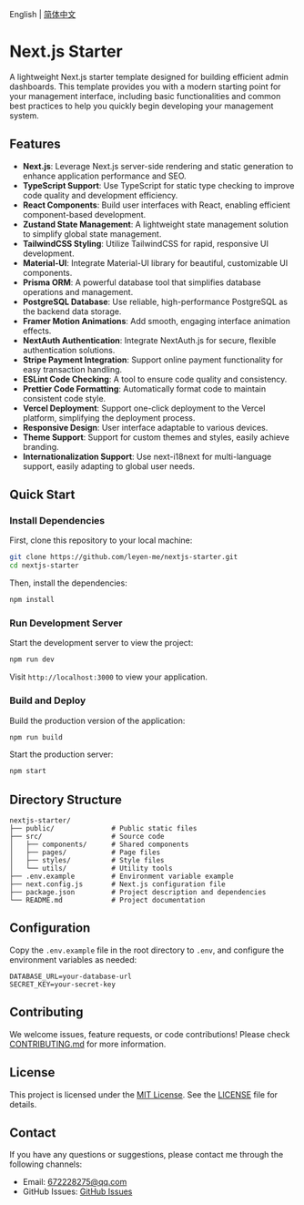 English | [简体中文](./README-zh_CN.md)

# Next.js Starter

A lightweight Next.js starter template designed for building efficient admin dashboards. This template provides you with a modern starting point for your management interface, including basic functionalities and common best practices to help you quickly begin developing your management system.

## Features

- **Next.js**: Leverage Next.js server-side rendering and static generation to enhance application performance and SEO.
- **TypeScript Support**: Use TypeScript for static type checking to improve code quality and development efficiency.
- **React Components**: Build user interfaces with React, enabling efficient component-based development.
- **Zustand State Management**: A lightweight state management solution to simplify global state management.
- **TailwindCSS Styling**: Utilize TailwindCSS for rapid, responsive UI development.
- **Material-UI**: Integrate Material-UI library for beautiful, customizable UI components.
- **Prisma ORM**: A powerful database tool that simplifies database operations and management.
- **PostgreSQL Database**: Use reliable, high-performance PostgreSQL as the backend data storage.
- **Framer Motion Animations**: Add smooth, engaging interface animation effects.
- **NextAuth Authentication**: Integrate NextAuth.js for secure, flexible authentication solutions.
- **Stripe Payment Integration**: Support online payment functionality for easy transaction handling.
- **ESLint Code Checking**: A tool to ensure code quality and consistency.
- **Prettier Code Formatting**: Automatically format code to maintain consistent code style.
- **Vercel Deployment**: Support one-click deployment to the Vercel platform, simplifying the deployment process.
- **Responsive Design**: User interface adaptable to various devices.
- **Theme Support**: Support for custom themes and styles, easily achieve branding.
- **Internationalization Support**: Use next-i18next for multi-language support, easily adapting to global user needs.

## Quick Start

### Install Dependencies

First, clone this repository to your local machine:

```bash
git clone https://github.com/leyen-me/nextjs-starter.git
cd nextjs-starter
```

Then, install the dependencies:

```bash
npm install
```

### Run Development Server

Start the development server to view the project:

```bash
npm run dev
```

Visit `http://localhost:3000` to view your application.

### Build and Deploy

Build the production version of the application:

```bash
npm run build
```

Start the production server:

```bash
npm start
```

## Directory Structure

```plaintext
nextjs-starter/
├── public/              # Public static files
├── src/                 # Source code
│   ├── components/      # Shared components
│   ├── pages/           # Page files
│   ├── styles/          # Style files
│   └── utils/           # Utility tools
├── .env.example         # Environment variable example
├── next.config.js       # Next.js configuration file
├── package.json         # Project description and dependencies
└── README.md            # Project documentation
```

## Configuration

Copy the `.env.example` file in the root directory to `.env`, and configure the environment variables as needed:

```env
DATABASE_URL=your-database-url
SECRET_KEY=your-secret-key
```

## Contributing

We welcome issues, feature requests, or code contributions! Please check [CONTRIBUTING.md](CONTRIBUTING.md) for more information.

## License

This project is licensed under the [MIT License](LICENSE). See the [LICENSE](LICENSE) file for details.

## Contact

If you have any questions or suggestions, please contact me through the following channels:

- Email: 672228275@qq.com
- GitHub Issues: [GitHub Issues](https://github.com/leyen-me/nextjs-starter/issues)
